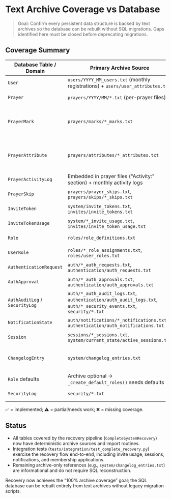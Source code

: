 # Text Archive Coverage vs Database

> Goal: Confirm every persistent data structure is backed by text archives so the database can be rebuilt without SQL migrations. Gaps identified here must be closed before deprecating migrations.

## Coverage Summary
| Database Table / Domain | Primary Archive Source | Import Support | Status |
| --- | --- | --- | --- |
| `User` | `users/YYYY_MM_users.txt` (monthly registrations) + `users/user_attributes.txt` | `TextImporterService._create_or_update_user()` + `_update_user_attributes()` | ✅ Covered |
| `Prayer` | `prayers/YYYY/MM/*.txt` (per-prayer files) | `TextImporterService._import_prayer_archive_file()` | ✅ Covered |
| `PrayerMark` | `prayers/marks/*_marks.txt` | `CompleteSystemRecovery._import_prayer_marks()` (**stub**) | ⚠️ Archive present, import TODO |
| `PrayerAttribute` | `prayers/attributes/*_attributes.txt` | `CompleteSystemRecovery._import_prayer_attributes()` (**stub**) | ⚠️ Archive present, import TODO |
| `PrayerActivityLog` | Embedded in prayer files ("Activity:" section) + monthly activity logs | Imported as part of `_import_prayer_archive_file()` | ✅ Covered |
| `PrayerSkip` | `prayers/prayer_skips.txt`, `prayers/skips/*_skips.txt` | `_import_prayer_skips()` | ✅ Covered |
| `InviteToken` | `system/invite_tokens.txt`, `invites/invite_tokens.txt` | `_import_invite_tokens()` | ✅ Covered |
| `InviteTokenUsage` | `system/*_invite_usage.txt`, `invites/invite_token_usage.txt` | `_import_invite_token_usage()` | ✅ Covered |
| `Role` | `roles/role_definitions.txt` | `_import_role_definitions()` | ✅ Covered |
| `UserRole` | `roles/*_role_assignments.txt`, `roles/user_roles.txt` | `_import_role_assignments()` | ✅ Covered |
| `AuthenticationRequest` | `auth/*_auth_requests.txt`, `authentication/auth_requests.txt` | `_import_auth_requests()` | ✅ Covered |
| `AuthApproval` | `auth/*_auth_approvals.txt`, `authentication/auth_approvals.txt` | `_import_auth_approvals()` | ✅ Covered |
| `AuthAuditLog` / `SecurityLog` | `auth/*_auth_audit_logs.txt`, `authentication/auth_audit_logs.txt`, `auth/*_security_events.txt`, `security/*.txt` | `_import_auth_audit_logs()`, `_import_security_events()` | ✅ Covered |
| `NotificationState` | `auth/notifications/*_notifications.txt`, `authentication/auth_notifications.txt` | `_import_notifications()` | ✅ Covered |
| `Session` | `sessions/*_sessions.txt`, `system/current_state/active_sessions.txt` | `import_sessions()` | ✅ Covered |
| `ChangelogEntry` | `system/changelog_entries.txt` | Reference only (not required in DB) | ✅ Archive-only reference |
| `Role` defaults | Archive optional → `_create_default_roles()` seeds defaults | ✅ Fall-back |
| `SecurityLog` | `security/*.txt` | `_import_security_events()` | ✅ Covered |

✅ = implemented; ⚠️ = partial/needs work; ❌ = missing coverage.

## Status
- All tables covered by the recovery pipeline (`CompleteSystemRecovery`) now have deterministic archive sources and import routines.
- Integration tests (`tests/integration/test_complete_recovery.py`) exercise the recovery flow end-to-end, including invite usage, sessions, notifications, and membership applications.
- Remaining archive-only references (e.g., `system/changelog_entries.txt`) are informational and do not require SQL reconstruction.

Recovery now achieves the “100% archive coverage” goal; the SQL database can be rebuilt entirely from text archives without legacy migration scripts.
